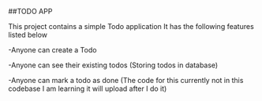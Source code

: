 ##TODO APP

This project contains a simple Todo application
It has the following features listed below

-Anyone can create a Todo

-Anyone can see their existing todos (Storing todos in database)

-Anyone can mark a todo as done (The code for this currently not in this codebase I am learning it will upload after I do it)

